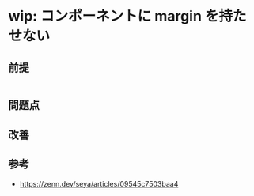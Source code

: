 # wip: コンポーネントに margin を持たせない

## 前提

```tsx

```

## 問題点

## 改善

## 参考
- https://zenn.dev/seya/articles/09545c7503baa4
